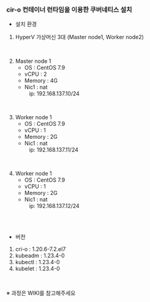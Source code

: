 ### cir-o 컨테이너 런타임을 이용한 쿠버네티스 설치



* 설치 환경

1. HyperV 가상머신 3대 (Master node1, Worker node2)

<br>

2. Master node 1
   - OS : CentOS 7.9
   - vCPU : 2
   - Memory : 4G
   - Nic1 : nat <br>
     &nbsp;&nbsp; ip: 192.168.137.10/24
<br>

3. Worker node 1
   - OS : CentOS 7.9
   - vCPU : 1
   - Memory : 2G
   - Nic1 : nat <br>
     &nbsp;&nbsp; ip: 192.168.137.11/24

<br>

4. Worker node 1
   - OS : CentOS 7.9
   - vCPU : 1
   - Memory : 2G
   - Nic1 : nat <br>
     &nbsp;&nbsp; ip: 192.168.137.12/24
     
<br>
<br>

* 버전

1. cri-o : 1.20.6-7.2.el7
2. kubeadm : 1.23.4-0                 
3. kubectl : 1.23.4-0
4. kubelet : 1.23.4-0

<br>

※ 과정은 WIKI를 참고해주세요
